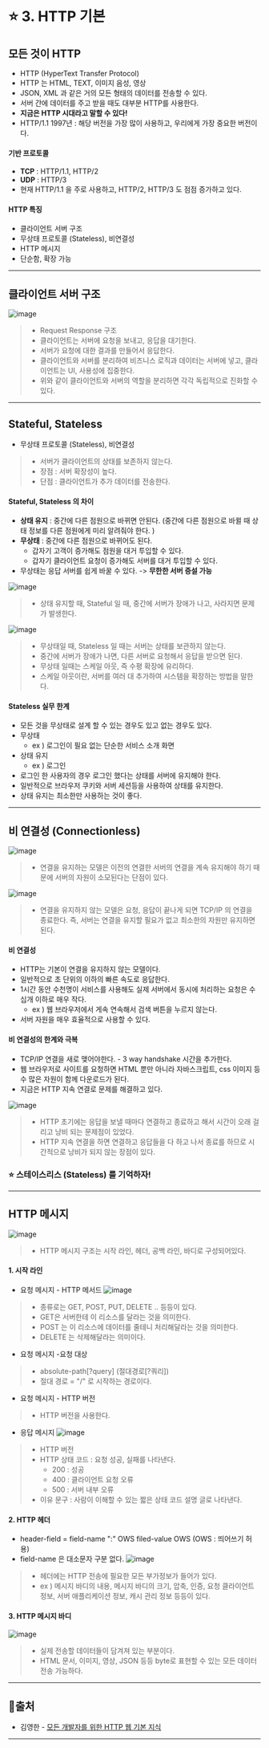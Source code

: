 # ⭐ 3. HTTP 기본
## 모든 것이 HTTP
- HTTP (HyperText Transfer Protocol)
- HTTP 는 HTML, TEXT, 이미지 음성, 영상
- JSON, XML 과 같은 거의 모든 형태의 데이터를 전송할 수 있다. 
- 서버 간에 데이터를 주고 받을 때도 대부분 HTTP를 사용한다. 
- **지금은 HTTP 시대라고 말할 수 있다!**
- HTTP/1.1 1997년 : 해당 버전을 가장 많이 사용하고, 우리에게 가장 중요한 버전이다. 

#### 기반 프로토콜
- **TCP** : HTTP/1.1, HTTP/2
- **UDP** : HTTP/3
- 현재 HTTP/1.1 을 주로 사용하고, HTTP/2, HTTP/3 도 점점 증가하고 있다. 

#### HTTP 특징
- 클라이언트 서버 구조
- 무상태 프로토콜 (Stateless), 비연결성
- HTTP 메시지
- 단순함, 확장 가능

***

## 클라이언트 서버 구조
![image](https://github.com/2024-SpringStudy/spring/assets/78257436/a1b64b3c-4ebb-480b-b894-7bb52cde3e9c)
> - Request Response 구조
> - 클라이언트는 서버에 요청을 보내고, 응답을 대기한다. 
> - 서버가 요청에 대한 결과를 만들어서 응답한다. 
> - 클라이언트와 서버를 분리하여 비즈니스 로직과 데이터는 서버에 넣고, 클라이언트는 UI, 사용성에 집중한다.
> - 위와 같이 클라이언트와 서버의 역할을 분리하면 각각 독립적으로 진화할 수 있다. 

***

## Stateful, Stateless
- 무상태 프로토콜 (Stateless), 비연결성
> - 서버가 클라이언트의 상태를 보존하지 않는다. 
> - 장점 : 서버 확장성이 높다. 
> - 단점 : 클라이언트가 추가 데이터를 전송한다. 

#### Stateful, Stateless 의 차이
- **상태 유지** : 중간에 다른 점원으로 바뀌면 안된다. (중간에 다른 점원으로 바뀔 때 상태 정보를 다른 점원에게 미리 알려줘야 한다. )
-  **무상태** : 중간에 다른 점원으로 바뀌어도 된다.
    - 갑자기 고객이 증가해도 점원을 대거 투입할 수 있다. 
    - 갑자기 클라이언트 요청이 증가해도 서버를 대거 투입할 수 있다.
- 무상태는 응답 서버를 쉽게 바꿀 수 있다. -> **무한한 서버 증설 가능**

![image](https://github.com/2024-SpringStudy/spring/assets/78257436/7bd06165-0c9b-4aa8-9069-820d79e5251f)
> - 상태 유지할 때, Stateful 일 때, 중간에 서버가 장애가 나고, 사라지면 문제가 발생한다. 

![image](https://github.com/2024-SpringStudy/spring/assets/78257436/dbddcf92-dea4-4f33-ac1a-0f6f48c269eb)
> - 무상태일 때, Stateless 일 때는 서버는 상태를 보관하지 않는다. 
> - 중간에 서버가 장애가 나면, 다른 서버로 요청해서 응답을 받으면 된다. 
> - 무상태 일때는 스케일 아웃, 즉 수평 확장에 유리하다. 
> - 스케일 아웃이란,  서버를 여러 대 추가하여 시스템을 확장하는 방법을 말한다. 

#### Stateless 실무 한계
- 모든 것을 무상태로 설계 할 수 있는 경우도 있고 없는 경우도 있다. 
- 무상태 
    - ex ) 로그인이 필요 없는 단순한 서비스 소개 화면
- 상태 유지
    - ex ) 로그인
- 로그인 한 사용자의 경우 로그인 했다는 상태를 서버에 유지해야 한다.
- 일반적으로 브라우저 쿠키와 서버 세션등을 사용하여 상태를 유지한다. 
- 상태 유지는 최소한만 사용하는 것이 좋다.     

***

## 비 연결성 (Connectionless)
![image](https://github.com/2024-SpringStudy/spring/assets/78257436/34ac4abd-803d-4b7d-a2ba-0d7cbf938126)

>- 연결을 유지하는 모델은 이전의 연결한 서버의 연결을 계속 유지해야 하기 때문에 서버의 자원이 소모된다는 단점이 있다. 

![image](https://github.com/2024-SpringStudy/spring/assets/78257436/c5376950-d332-4788-a4eb-5515de67940e)

>- 연결을 유지하지 않는 모델은 요청, 응답이 끝나게 되면 TCP/IP 의 연결을 종료한다. 즉, 서버는 연결을 유지할 필요가 없고 최소한의 자원만 유지하면 된다. 

#### 비 연결성
- HTTP는 기본이 연결을 유지하지 않는 모델이다.
- 일반적으로 초 단위의 이하의 빠른 속도로 응답한다. 
- 1시간 동안 수천명이 서비스를 사용해도 실제 서버에서 동시에 처리하는 요청은 수십개 이하로 매우 작다. 
    - ex ) 웹 브라우저에서 게속 연속해서 검색 버튼을 누르지 않는다. 
- 서버 자원을 매우 효율적으로 사용할 수 있다. 

#### 비 연결성의 한계와 극복
- TCP/IP 연결을 새로 맺어야한다. - 3 way handshake 시간을 추가한다. 
- 웹  브라우저로 사이트를 요청하면 HTML 뿐만 아니라 자바스크립트, css 이미지 등 수 많은 자원이 함께 다운로드가 된다.
- 지금은 HTTP 지속 연결로 문제를 해결하고 있다. 

![image](https://github.com/2024-SpringStudy/spring/assets/78257436/6ad398af-1281-4e09-8a2c-65c3392ab318)

> - HTTP 초기에는 응답을 보낼 때마다 연결하고 종료하고 해서 시간이 오래 걸리고 낭비 되는 문제점이 있었다. 
> - HTTP 지속 연결을 하면 연결하고 응답들을 다 하고 나서 종료를 하므로 시간적으로 낭비가 되지 않는 장점이 있다. 
  
### :star: 스테이스리스 (Stateless) 를 기억하자!

***

## HTTP 메시지
![image](https://github.com/2024-SpringStudy/spring/assets/78257436/b25709b8-af0f-4e37-9e03-25933d620642)

> - HTTP 메시지 구조는 시작 라인, 헤더, 공백 라인, 바디로 구성되어있다.
#### 1. 시작 라인
- 요청 메시지 - HTTP 메서드
![image](https://github.com/2024-SpringStudy/spring/assets/78257436/4583cd81-acef-425d-a4c1-c31c6a9dff81)

> - 종류로는 GET, POST, PUT, DELETE .. 등등이 있다. 
> - GET은 서버한테 이 리소스를 달라는 것을 의미한다. 
> - POST 는 이 리소스에 데이터를 줄테니 처리해달라는 것을 의미한다. 
> - DELETE 는 삭제해달라는 의미이다. 

- 요청 메시지 -요청 대상
> - absolute-path[?query] (절대경로[?쿼리])
> - 절대 경로 = "/" 로 시작하는 경로이다. 

- 요청 메시지 - HTTP 버전
> - HTTP 버전을 사용한다. 

- 응답 메시지
![image](https://github.com/2024-SpringStudy/spring/assets/78257436/84f9d07d-9a1c-4881-ab93-f0fc07aae958)

> - HTTP 버전
> - HTTP 상태 코드 : 요청 성공, 실패를 나타낸다. 
>     - 200 : 성공
>     - 400 : 클라이언트 요청 오류
>     - 500 : 서버 내부 오류
> - 이유 문구 : 사람이 이해할 수 있는 짧은 상태 코드 설명 글로 나타낸다.  

#### 2. HTTP 헤더
- header-field = field-name ":" OWS filed-value OWS (OWS : 띄어쓰기 허용)
- field-name 은 대소문자 구분 없다. 
![image](https://github.com/2024-SpringStudy/spring/assets/78257436/44bfda33-7ede-48cf-8fcb-8c6fca157221)

> - 헤더에는 HTTP 전송에 필요한 모든 부가정보가 들어가 있다. 
> - ex ) 메시지 바디의 내용, 메시지 바디의 크기, 압축, 인증, 요청 클라이언트 정보, 서버 애플리케이션 정보,  캐시 관리 정보 등등이 있다. 

#### 3. HTTP 메시지 바디
![image](https://github.com/2024-SpringStudy/spring/assets/78257436/99800137-cfc1-49cb-8e1a-b6e1560fcbfe)

> - 실제 전송할 데이터들이 담겨져 있는 부분이다. 
> - HTML 문서, 이미지, 영상, JSON 등등 byte로 표현할 수 있는 모든 데이터 전송 가능하다. 

***
## 🔗출처

- 김영한 - [모든 개발자를 위한 HTTP 웹 기본 지식](https://www.inflearn.com/course/http-웹-네트워크/dashboard)

***
